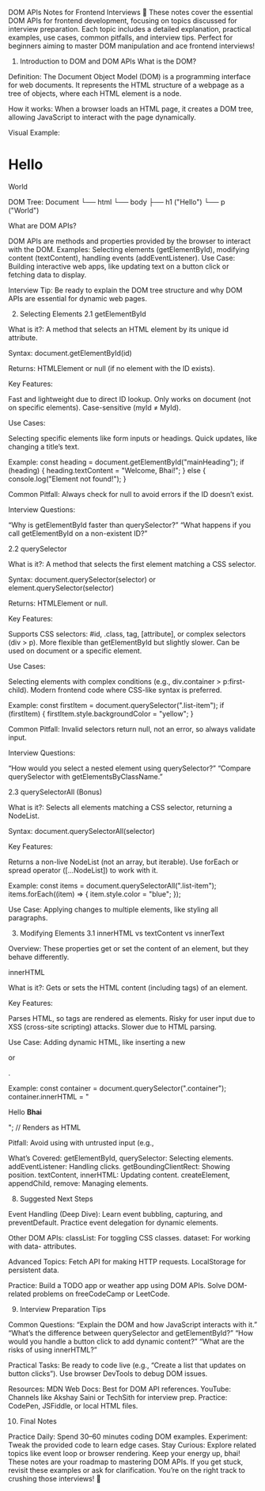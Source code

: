 DOM APIs Notes for Frontend Interviews 🚀
These notes cover the essential DOM APIs for frontend development, focusing on topics discussed for interview preparation. Each topic includes a detailed explanation, practical examples, use cases, common pitfalls, and interview tips. Perfect for beginners aiming to master DOM manipulation and ace frontend interviews!

1. Introduction to DOM and DOM APIs
What is the DOM?

Definition: The Document Object Model (DOM) is a programming interface for web documents. It represents the HTML structure of a webpage as a tree of objects, where each HTML element is a node.

How it works: When a browser loads an HTML page, it creates a DOM tree, allowing JavaScript to interact with the page dynamically.

Visual Example:
<html>
  <body>
    <h1>Hello</h1>
    <p>World</p>
  </body>
</html>

DOM Tree:
Document
  └── html
       └── body
            ├── h1 ("Hello")
            └── p ("World")



What are DOM APIs?

DOM APIs are methods and properties provided by the browser to interact with the DOM.
Examples: Selecting elements (getElementById), modifying content (textContent), handling events (addEventListener).
Use Case: Building interactive web apps, like updating text on a button click or fetching data to display.

Interview Tip: Be ready to explain the DOM tree structure and why DOM APIs are essential for dynamic web pages.

2. Selecting Elements
2.1 getElementById

What is it?: A method that selects an HTML element by its unique id attribute.

Syntax: document.getElementById(id)

Returns: HTMLElement or null (if no element with the ID exists).

Key Features:

Fast and lightweight due to direct ID lookup.
Only works on document (not on specific elements).
Case-sensitive (myId ≠ MyId).


Use Cases:

Selecting specific elements like form inputs or headings.
Quick updates, like changing a title’s text.


Example:
const heading = document.getElementById("mainHeading");
if (heading) {
  heading.textContent = "Welcome, Bhai!";
} else {
  console.log("Element not found!");
}


Common Pitfall: Always check for null to avoid errors if the ID doesn’t exist.

Interview Questions:

“Why is getElementById faster than querySelector?”
“What happens if you call getElementById on a non-existent ID?”



2.2 querySelector

What is it?: A method that selects the first element matching a CSS selector.

Syntax: document.querySelector(selector) or element.querySelector(selector)

Returns: HTMLElement or null.

Key Features:

Supports CSS selectors: #id, .class, tag, [attribute], or complex selectors (div > p).
More flexible than getElementById but slightly slower.
Can be used on document or a specific element.


Use Cases:

Selecting elements with complex conditions (e.g., div.container > p:first-child).
Modern frontend code where CSS-like syntax is preferred.


Example:
const firstItem = document.querySelector(".list-item");
if (firstItem) {
  firstItem.style.backgroundColor = "yellow";
}


Common Pitfall: Invalid selectors return null, not an error, so always validate input.

Interview Questions:

“How would you select a nested element using querySelector?”
“Compare querySelector with getElementsByClassName.”



2.3 querySelectorAll (Bonus)

What is it?: Selects all elements matching a CSS selector, returning a NodeList.

Syntax: document.querySelectorAll(selector)

Key Features:

Returns a non-live NodeList (not an array, but iterable).
Use forEach or spread operator ([...NodeList]) to work with it.


Example:
const items = document.querySelectorAll(".list-item");
items.forEach((item) => {
  item.style.color = "blue";
});


Use Case: Applying changes to multiple elements, like styling all paragraphs.



3. Modifying Elements
3.1 innerHTML vs textContent vs innerText

Overview: These properties get or set the content of an element, but they behave differently.

innerHTML

What is it?: Gets or sets the HTML content (including tags) of an element.

Key Features:

Parses HTML, so tags are rendered as elements.
Risky for user input due to XSS (cross-site scripting) attacks.
Slower due to HTML parsing.


Use Case: Adding dynamic HTML, like inserting a new <div> or <p>.

Example:
const container = document.querySelector(".container");
container.innerHTML = "<p>Hello <b>Bhai</b></p>"; // Renders as HTML


Pitfall: Avoid using with untrusted input (e.g., <script> tags can run).


textContent

What is it?: Gets or sets the raw text content, ignoring HTML tags.

Key Features:

Treats HTML tags as plain text (no parsing).
Safe for user input (no XSS risk).
Faster than innerHTML.


Use Case: Updating text safely, like displaying user-entered data.

Example:
const container = document.querySelector(".container");
container.textContent = "<p>Hello Bhai</p>"; // Displays as plain text



innerText

What is it?: Gets or sets the visible text, considering CSS styles.

Key Features:

Ignores text in hidden elements (e.g., display: none).
Slower due to CSS layout calculations.
Rarely used compared to textContent.


Use Case: When you only need visible text (e.g., for accessibility).

Example:
const container = document.querySelector(".container");
container.innerText = "Hello Bhai"; // Sets visible text



Comparison Table



Property
Returns
HTML Parsing
CSS Awareness
Security
Performance



innerHTML
HTML + Text
Yes
No
Risky (XSS)
Slow


textContent
Raw Text
No
No
Safe
Fast


innerText
Visible Text
No
Yes
Safe
Slow



Interview Questions:
“When would you use textContent over innerHTML?”
“How can you prevent XSS when using innerHTML?”
“Why is innerText slower than textContent?”



3.2 Modifying Styles

What is it?: The .style property allows direct manipulation of an element’s CSS.

Syntax: element.style.property = value

Example:
const box = document.querySelector(".box");
box.style.backgroundColor = "blue";
box.style.fontSize = "16px";


Use Case: Dynamic styling, like highlighting a button on click.

Pitfall: Only sets inline styles; doesn’t affect external CSS. Use classList for better practice.



4. Creating and Removing Elements
4.1 Creating Elements

Key Methods:

document.createElement(tagName): Creates a new element.
element.appendChild(child): Adds a child element.
element.append(...children): Adds multiple children or text.


Example:
const newLi = document.createElement("li");
newLi.textContent = "New Item";
document.querySelector("#list").appendChild(newLi);


Use Case: Dynamically adding items, like TODO list entries.


4.2 Removing Elements

Key Methods:

element.remove(): Removes the element itself.
parent.removeChild(child): Removes a child from its parent.


Example:
const item = document.querySelector(".item");
item.remove(); // Removes the item


Use Case: Deleting list items or clearing content.

Interview Question:

“How would you add 5 list items dynamically on a button click?”
“What’s the difference between remove() and removeChild()?”




5. Event Handling with addEventListener

What is it?: Attaches an event listener to an element to respond to user actions (e.g., clicks, keypresses).

Syntax: element.addEventListener(event, callback, [options])

Key Features:

Supports multiple listeners for the same event.
Options: { once: true }, { capture: true }, { passive: true }.
Use removeEventListener to detach.


Example:
const button = document.querySelector("#myButton");
button.addEventListener("click", () => {
  console.log("Clicked!");
}, { once: true });


Use Cases:

Handling button clicks, form submissions, or mouse events.
Event delegation (listening on a parent for child events).


Event Delegation Example:
document.querySelector("#list").addEventListener("click", (e) => {
  if (e.target.tagName === "LI") {
    e.target.remove(); // Remove clicked list item
  }
});


Common Pitfalls:

Forgetting to store arrow functions for removeEventListener.
Not understanding event bubbling vs. capturing.


Interview Questions:

“What is event delegation and why is it useful?”
“How does addEventListener differ from onclick?”
“Explain event bubbling and capturing.”




6. getBoundingClientRect

What is it?: Returns an object with an element’s size and position relative to the viewport.

Syntax: element.getBoundingClientRect()

Returns: Object with top, left, bottom, right, width, height, x, y.

Key Features:

Coordinates are relative to the viewport, not the document.
Useful for animations, scroll effects, or positioning.


Example:
const box = document.querySelector(".box");
const rect = box.getBoundingClientRect();
console.log(`Top: ${rect.top}, Width: ${rect.width}`);


Use Cases:

Checking if an element is in the viewport.
Positioning tooltips or popovers.


Pitfalls:

Frequent calls (e.g., in scroll events) can cause performance issues.
Hidden elements (display: none) return invalid values.


Interview Questions:

“How can you use getBoundingClientRect to check if an element is visible?”
“What performance issues might arise with getBoundingClientRect?”




7. Practical Example: Mini Project
A small project to practice all the discussed APIs:

Task: Create an app where users can add items to a list via an input and button. Clicking a list item removes it, and clicking a button shows the position of a box.

Code:
<!DOCTYPE html>
<html lang="en">
<head>
  <meta charset="UTF-8">
  <title>DOM Practice App</title>
  <style>
    .container { padding: 20px; }
    .box { border: 1px solid black; padding: 10px; margin: 10px; }
    li { cursor: pointer; }
  </style>
</head>
<body>
  <div class="container">
    <h1 id="mainHeading">DOM Practice App</h1>
    <div class="box" id="infoBox">Click to see position!</div>
    <input type="text" id="userInput" placeholder="Add item">
    <button id="addBtn">Add Item</button>
    <button id="positionBtn">Show Box Position</button>
    <ul id="itemList"></ul>
  </div>

  <script>
    // Selecting Elements
    const heading = document.getElementById("mainHeading");
    const infoBox = document.querySelector(".box");
    const userInput = document.querySelector("#userInput");
    const addBtn = document.querySelector("#addBtn");
    const positionBtn = document.querySelector("#positionBtn");
    const itemList = document.querySelector("#itemList");

    // Add Item
    addBtn.addEventListener("click", () => {
      const text = userInput.value.trim();
      if (text) {
        const li = document.createElement("li");
        li.textContent = text; // Safe text
        li.addEventListener("click", () => li.remove()); // Remove on click
        itemList.appendChild(li);
        userInput.value = "";
      }
    });

    // Show Position
    positionBtn.addEventListener("click", () => {
      const rect = infoBox.getBoundingClientRect();
      heading.textContent = `Box: Top=${rect.top.toFixed(2)}, Left=${rect.left.toFixed(2)}`;
    });

    // innerHTML vs textContent Demo
    infoBox.addEventListener("click", () => {
      infoBox.innerHTML = "<b>Clicked!</b>"; // Renders HTML
      setTimeout(() => {
        infoBox.textContent = "Back to text"; // Plain text
      }, 1000);
    });
  </script>
</body>
</html>


What’s Covered:
getElementById, querySelector: Selecting elements.
addEventListener: Handling clicks.
getBoundingClientRect: Showing position.
textContent, innerHTML: Updating content.
createElement, appendChild, remove: Managing elements.




8. Suggested Next Steps

Event Handling (Deep Dive):
Learn event bubbling, capturing, and preventDefault.
Practice event delegation for dynamic elements.


Other DOM APIs:
classList: For toggling CSS classes.
dataset: For working with data- attributes.


Advanced Topics:
Fetch API for making HTTP requests.
LocalStorage for persistent data.


Practice:
Build a TODO app or weather app using DOM APIs.
Solve DOM-related problems on freeCodeCamp or LeetCode.




9. Interview Preparation Tips

Common Questions:
“Explain the DOM and how JavaScript interacts with it.”
“What’s the difference between querySelector and getElementById?”
“How would you handle a button click to add dynamic content?”
“What are the risks of using innerHTML?”


Practical Tasks:
Be ready to code live (e.g., “Create a list that updates on button clicks”).
Use browser DevTools to debug DOM issues.


Resources:
MDN Web Docs: Best for DOM API references.
YouTube: Channels like Akshay Saini or TechSith for interview prep.
Practice: CodePen, JSFiddle, or local HTML files.




10. Final Notes

Practice Daily: Spend 30–60 minutes coding DOM examples.
Experiment: Tweak the provided code to learn edge cases.
Stay Curious: Explore related topics like event loop or browser rendering.
Keep your energy up, bhai! These notes are your roadmap to mastering DOM APIs. If you get stuck, revisit these examples or ask for clarification. You’re on the right track to crushing those interviews! 💪


